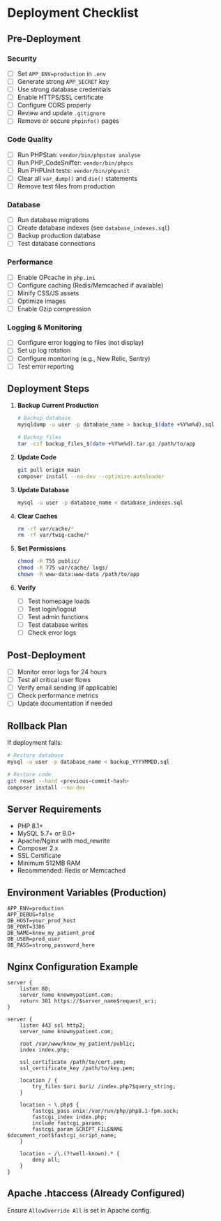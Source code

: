 # Deployment Checklist

## Pre-Deployment

### Security
- [ ] Set `APP_ENV=production` in `.env`
- [ ] Generate strong `APP_SECRET` key
- [ ] Use strong database credentials
- [ ] Enable HTTPS/SSL certificate
- [ ] Configure CORS properly
- [ ] Review and update `.gitignore`
- [ ] Remove or secure `phpinfo()` pages

### Code Quality
- [ ] Run PHPStan: `vendor/bin/phpstan analyse`
- [ ] Run PHP_CodeSniffer: `vendor/bin/phpcs`
- [ ] Run PHPUnit tests: `vendor/bin/phpunit`
- [ ] Clear all `var_dump()` and `die()` statements
- [ ] Remove test files from production

### Database
- [ ] Run database migrations
- [ ] Create database indexes (see `database_indexes.sql`)
- [ ] Backup production database
- [ ] Test database connections

### Performance
- [ ] Enable OPcache in `php.ini`
- [ ] Configure caching (Redis/Memcached if available)
- [ ] Minify CSS/JS assets
- [ ] Optimize images
- [ ] Enable Gzip compression

### Logging & Monitoring
- [ ] Configure error logging to files (not display)
- [ ] Set up log rotation
- [ ] Configure monitoring (e.g., New Relic, Sentry)
- [ ] Test error reporting

## Deployment Steps

1. **Backup Current Production**
   ```bash
   # Backup database
   mysqldump -u user -p database_name > backup_$(date +%Y%m%d).sql
   
   # Backup files
   tar -czf backup_files_$(date +%Y%m%d).tar.gz /path/to/app
   ```

2. **Update Code**
   ```bash
   git pull origin main
   composer install --no-dev --optimize-autoloader
   ```

3. **Update Database**
   ```bash
   mysql -u user -p database_name < database_indexes.sql
   ```

4. **Clear Caches**
   ```bash
   rm -rf var/cache/*
   rm -rf var/twig-cache/*
   ```

5. **Set Permissions**
   ```bash
   chmod -R 755 public/
   chmod -R 775 var/cache/ logs/
   chown -R www-data:www-data /path/to/app
   ```

6. **Verify**
   - [ ] Test homepage loads
   - [ ] Test login/logout
   - [ ] Test admin functions
   - [ ] Test database writes
   - [ ] Check error logs

## Post-Deployment

- [ ] Monitor error logs for 24 hours
- [ ] Test all critical user flows
- [ ] Verify email sending (if applicable)
- [ ] Check performance metrics
- [ ] Update documentation if needed

## Rollback Plan

If deployment fails:
```bash
# Restore database
mysql -u user -p database_name < backup_YYYYMMDD.sql

# Restore code
git reset --hard <previous-commit-hash>
composer install --no-dev
```

## Server Requirements

- PHP 8.1+
- MySQL 5.7+ or 8.0+
- Apache/Nginx with mod_rewrite
- Composer 2.x
- SSL Certificate
- Minimum 512MB RAM
- Recommended: Redis or Memcached

## Environment Variables (Production)

```env
APP_ENV=production
APP_DEBUG=false
DB_HOST=your_prod_host
DB_PORT=3306
DB_NAME=know_my_patient_prod
DB_USER=prod_user
DB_PASS=strong_password_here
```

## Nginx Configuration Example

```nginx
server {
    listen 80;
    server_name knowmypatient.com;
    return 301 https://$server_name$request_uri;
}

server {
    listen 443 ssl http2;
    server_name knowmypatient.com;
    
    root /var/www/know_my_patient/public;
    index index.php;
    
    ssl_certificate /path/to/cert.pem;
    ssl_certificate_key /path/to/key.pem;
    
    location / {
        try_files $uri $uri/ /index.php?$query_string;
    }
    
    location ~ \.php$ {
        fastcgi_pass unix:/var/run/php/php8.1-fpm.sock;
        fastcgi_index index.php;
        include fastcgi_params;
        fastcgi_param SCRIPT_FILENAME $document_root$fastcgi_script_name;
    }
    
    location ~ /\.(?!well-known).* {
        deny all;
    }
}
```

## Apache .htaccess (Already Configured)

Ensure `AllowOverride All` is set in Apache config.
